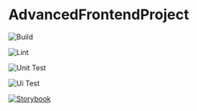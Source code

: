 # AdvancedFrontendProject

![Build](https://github.com/DnD-developer/Advanced-Frontend-Project/actions/workflows/build.yml/badge.svg?branch=dev)

![Lint](https://github.com/DnD-developer/Advanced-Frontend-Project/actions/workflows/lint.yml/badge.svg?branch=dev)

![Unit Test](https://github.com/DnD-developer/Advanced-Frontend-Project/actions/workflows/testUnit.yml/badge.svg?branch=dev)

![Ui Test](https://github.com/DnD-developer/Advanced-Frontend-Project/actions/workflows/testUi.yml/badge.svg?branch=dev)

[![Storybook](https://img.shields.io/badge/-Storybook-FF4785?style=for-the-badge&logo=storybook&logoColor=white)](https://dev--66296059f390a9c1bf515f7c.chromatic.com)

